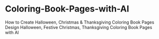 # Coloring-Book-Pages-with-AI
How to Create Halloween, Christmas &amp; Thanksgiving Coloring Book Pages Design Halloween, Festive Christmas, Thanksgiving Coloring Book Pages with AI
